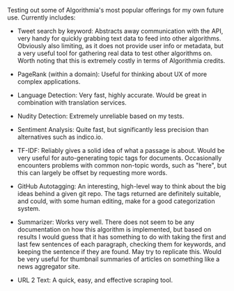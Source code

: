 Testing out some of Algorithmia's most popular offerings for my own future use. Currently includes:

- Tweet search by keyword: Abstracts away communication with the API, very handy for quickly grabbing text data to feed into other algorithms. Obviously also limiting, as it does not provide user info or metadata, but a very useful tool for gathering real data to test other algorithms on. Worth noting that this is extremely costly in terms of Algorithmia credits.

- PageRank (within a domain): Useful for thinking about UX of more complex applications.

- Language Detection: Very fast, highly accurate. Would be great in combination with translation services.

- Nudity Detection: Extremely unreliable based on my tests.

- Sentiment Analysis: Quite fast, but significantly less precision than alternatives such as indico.io.

- TF-IDF: Reliably gives a solid idea of what a passage is about. Would be very useful for auto-generating topic tags for documents. Occasionally encounters problems with common non-topic words, such as "here", but this can largely be offset by requesting more words.

- GitHub Autotagging: An interesting, high-level way to think about the big ideas behind a given git repo. The tags returned are definitely suitable, and could, with some human editing, make for a good categorization system.

- Summarizer: Works very well. There does not seem to be any documentation on how this algorithm is implemented, but based on results I would guess that it has something to do with taking the first and last few sentences of each paragraph, checking them for keywords, and keeping the sentence if they are found. May try to replicate this. Would be very useful for thumbnail summaries of articles on something like a news aggregator site.

- URL 2 Text: A quick, easy, and effective scraping tool.
